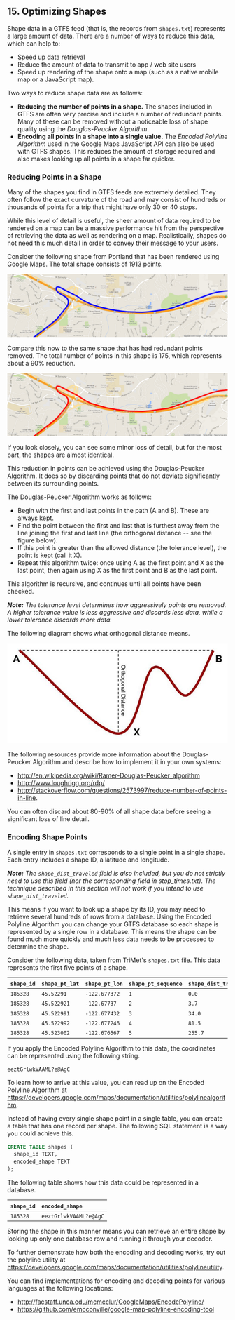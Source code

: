 ## 15. Optimizing Shapes

Shape data in a GTFS feed (that is, the records from `shapes.txt`)
represents a large amount of data. There are a number of ways to reduce
this data, which can help to:

* Speed up data retrieval
* Reduce the amount of data to transmit to app / web site users
* Speed up rendering of the shape onto a map (such as a native mobile
  map or a JavaScript map).

Two ways to reduce shape data are as follows:

* **Reducing the number of points in a shape.** The shapes included in
  GTFS are often very precise and include a number of redundant
  points. Many of these can be removed without a noticeable loss of
  shape quality using the *Douglas-Peucker Algorithm*.
* **Encoding all points in a shape into a single value.** The *Encoded
  Polyline Algorithm* used in the Google Maps JavaScript API can also
  be used with GTFS shapes. This reduces the amount of storage
  required and also makes looking up all points in a shape far
  quicker.

### Reducing Points in a Shape

Many of the shapes you find in GTFS feeds are extremely detailed. They
often follow the exact curvature of the road and may consist of hundreds
or thousands of points for a trip that might have only 30 or 40 stops.

While this level of detail is useful, the sheer amount of data required
to be rendered on a map can be a massive performance hit from the
perspective of retrieving the data as well as rendering on a map.
Realistically, shapes do not need this much detail in order to convey
their message to your users.

Consider the following shape from Portland that has been rendered using
Google Maps. The total shape consists of 1913 points.

![Original Shape](images/shape-original.jpeg)

Compare this now to the same shape that has had redundant points
removed. The total number of points in this shape is 175, which
represents about a 90% reduction.

![Reduced Shape](images/shape-reduced.jpeg)

If you look closely, you can see some minor loss of detail, but for the
most part, the shapes are almost identical.

This reduction in points can be achieved using the Douglas-Peucker
Algorithm. It does so by discarding points that do not deviate
significantly between its surrounding points.

The Douglas-Peucker Algorithm works as follows:

* Begin with the first and last points in the path (A and B). These
  are always kept.
* Find the point between the first and last that is furthest away from
  the line joining the first and last line (the orthogonal distance --
  see the figure below).
* If this point is greater than the allowed distance (the tolerance
  level), the point is kept (call it X).
* Repeat this algorithm twice: once using A as the first point and X
  as the last point, then again using X as the first point and B as
  the last point.

This algorithm is recursive, and continues until all points have been
checked.

***Note:** The tolerance level determines how aggressively points are
removed. A higher tolerance value is less aggressive and discards less
data, while a lower tolerance discards more data.*

The following diagram shows what orthogonal distance means.

![Orthogonal Distance](images/orthogonal-distance.jpeg)

The following resources provide more information about the
Douglas-Peucker Algorithm and describe how to implement it in your own
systems:

* <http://en.wikipedia.org/wiki/Ramer-Douglas-Peucker_algorithm>
* <http://www.loughrigg.org/rdp/>
* <http://stackoverflow.com/questions/2573997/reduce-number-of-points-in-line>.

You can often discard about 80-90% of all shape data before seeing a
significant loss of line detail.

### Encoding Shape Points

A single entry in `shapes.txt` corresponds to a single point in a
single shape. Each entry includes a shape ID, a latitude and longitude.

***Note:** The `shape_dist_traveled` field is also included, but you do not
strictly need to use this field (nor the corresponding field in
stop_times.txt). The technique described in this section will not work
if you intend to use `shape_dist_traveled`.*

This means if you want to look up a shape by its ID, you may need to
retrieve several hundreds of rows from a database. Using the Encoded
Polyline Algorithm you can change your GTFS database so each shape is
represented by a single row in a database. This means the shape can be
found much more quickly and much less data needs to be processed to
determine the shape.

Consider the following data, taken from TriMet's `shapes.txt` file.
This data represents the first five points of a shape.

| `shape_id` | `shape_pt_lat` | `shape_pt_lon` |  `shape_pt_sequence` |  `shape_dist_traveled` |
| :--------- | :------------- | :------------- | :------------------- | :--------------------- |
| `185328`   | `45.52291 `    | `-122.677372`  |  `1`                 |  `0.0`                 |
| `185328`   | `45.522921`    | `-122.67737`   |  `2`                 |  `3.7`                 |
| `185328`   | `45.522991`    | `-122.677432`  |  `3`                 |  `34.0`                |
| `185328`   | `45.522992`    | `-122.677246`  |  `4`                 |  `81.5`                |
| `185328`   | `45.523002`    | `-122.676567`  |  `5`                 |  `255.7`               |

If you apply the Encoded Polyline Algorithm to this data, the
coordinates can be represented using the following string.

```
eeztGrlwkVAAML?e@AgC
```

To learn how to arrive at this value, you can read up on the Encoded
Polyline Algorithm at
<https://developers.google.com/maps/documentation/utilities/polylinealgorithm>.

Instead of having every single shape point in a single table, you can
create a table that has one record per shape. The following SQL
statement is a way you could achieve this.

```sql
CREATE TABLE shapes (
  shape_id TEXT,
  encoded_shape TEXT
);
```

The following table shows how this data could be represented in a
database.

| `shape_id` | `encoded_shape`        |
| :--------- | :--------------------- |
| `185328`   | `eeztGrlwkVAAML?e@AgC` |

Storing the shape in this manner means you can retrieve an entire shape
by looking up only one database row and running it through your decoder.

To further demonstrate how both the encoding and decoding works, try out
the polyline utility at
<https://developers.google.com/maps/documentation/utilities/polylineutility>.

You can find implementations for encoding and decoding points for
various languages at the following locations:

* <http://facstaff.unca.edu/mcmcclur/GoogleMaps/EncodePolyline/>
* <https://github.com/emcconville/google-map-polyline-encoding-tool>

